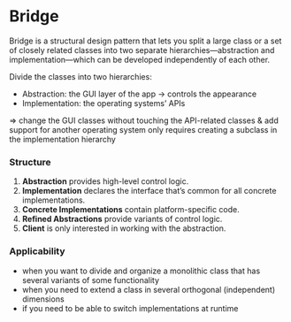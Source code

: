 # Bridge
Bridge is a structural design pattern that lets you split a large class or a set of closely related classes into two separate hierarchies—abstraction and implementation—which can be developed independently of each other.

Divide the classes into two hierarchies:

- Abstraction: the GUI layer of the app → controls the appearance
- Implementation: the operating systems’ APIs

⇒ change the GUI classes without touching the API-related classes & add support for another operating system only requires creating a subclass in the implementation hierarchy

### Structure

1. **Abstraction** provides high-level control logic.
2. **Implementation** declares the interface that’s common for all concrete implementations. 
3. **Concrete Implementations** contain platform-specific code.
4. **Refined Abstractions** provide variants of control logic.
5. **Client** is only interested in working with the abstraction.

### Applicability

- when you want to divide and organize a monolithic class that has several variants of some functionality
- when you need to extend a class in several orthogonal (independent) dimensions
- if you need to be able to switch implementations at runtime
